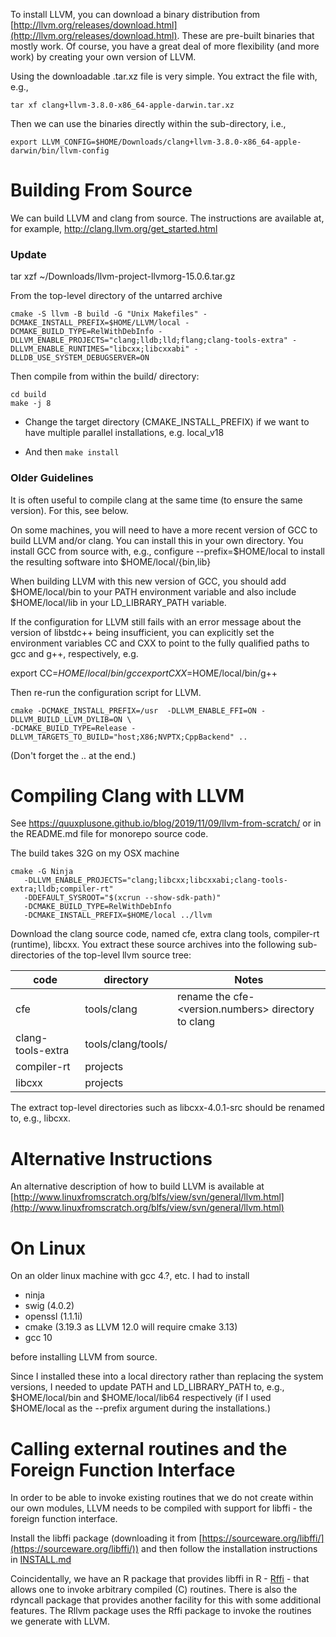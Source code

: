 To install LLVM, you can download a binary distribution from
[http://llvm.org/releases/download.html](http://llvm.org/releases/download.html).
These are pre-built binaries that mostly work.
Of course, you have a great deal of more flexibility (and more work)
by creating your own version of LLVM.

Using the downloadable .tar.xz file is very simple.
You extract the file with, e.g.,
```
tar xf clang+llvm-3.8.0-x86_64-apple-darwin.tar.xz
```
Then we can use the binaries directly within the sub-directory, i.e.,
```
export LLVM_CONFIG=$HOME/Downloads/clang+llvm-3.8.0-x86_64-apple-darwin/bin/llvm-config
```


# Building From Source

We can build LLVM and clang from source.
The instructions are available at, for example,
  http://clang.llvm.org/get_started.html


### Update
tar xzf ~/Downloads/llvm-project-llvmorg-15.0.6.tar.gz

From the top-level directory of the untarred archive

```
cmake -S llvm -B build -G "Unix Makefiles" -DCMAKE_INSTALL_PREFIX=$HOME/LLVM/local -DCMAKE_BUILD_TYPE=RelWithDebInfo -DLLVM_ENABLE_PROJECTS="clang;lldb;lld;flang;clang-tools-extra" -DLLVM_ENABLE_RUNTIMES="libcxx;libcxxabi" -DLLDB_USE_SYSTEM_DEBUGSERVER=ON
```

Then compile from within the build/ directory:
```
cd build
make -j 8
```

+ Change the target directory (CMAKE_INSTALL_PREFIX) if we want to have multiple parallel installations,
   e.g. local_v18

+ And then `make install`



### Older Guidelines

It is often useful to compile clang at the same time (to ensure the same version).
For this, see below.

On some machines, you will need to have a more recent version of 
GCC to build LLVM and/or clang.  You can install this in your own
directory. You install GCC from source with, e.g.,
   configure  --prefix=$HOME/local
to install the resulting software into $HOME/local/{bin,lib}

When building LLVM with this new version of GCC, you should
add $HOME/local/bin to your PATH environment variable and
also include $HOME/local/lib in your LD_LIBRARY_PATH variable.

If the configuration for LLVM still fails with an error message
about the version of libstdc++ being insufficient, you can 
explicitly set the environment variables CC and CXX
to point to the fully qualified paths to gcc and g++, respectively, e.g.

  export CC=$HOME/local/bin/gcc
  export CXX=$HOME/local/bin/g++

Then re-run the configuration script for LLVM.

```
cmake -DCMAKE_INSTALL_PREFIX=/usr  -DLLVM_ENABLE_FFI=ON -DLLVM_BUILD_LLVM_DYLIB=ON \
-DCMAKE_BUILD_TYPE=Release -DLLVM_TARGETS_TO_BUILD="host;X86;NVPTX;CppBackend" ..
```
(Don't forget the .. at the end.)

# Compiling Clang with LLVM

See 
https://quuxplusone.github.io/blog/2019/11/09/llvm-from-scratch/
or in the README.md file for monorepo source code.

<!-- (Instructions for previous version(s) at
https://quuxplusone.github.io/blog/2018/04/16/building-llvm-from-source/)
-->

The build takes 32G  on my OSX machine 
```
cmake -G Ninja 
   -DLLVM_ENABLE_PROJECTS="clang;libcxx;libcxxabi;clang-tools-extra;lldb;compiler-rt" 
   -DDEFAULT_SYSROOT="$(xcrun --show-sdk-path)"
   -DCMAKE_BUILD_TYPE=RelWithDebInfo 
   -DCMAKE_INSTALL_PREFIX=$HOME/local ../llvm
```


Download the clang source code, named cfe,
extra clang tools, compiler-rt (runtime), libcxx.
You extract these source archives into the following sub-directories
of the top-level llvm source tree:

|code|directory|Notes|
|------|------|-----|
|cfe|tools/clang|rename the cfe-<version.numbers> directory to clang|
|clang-tools-extra|tools/clang/tools/||
|compiler-rt|projects|
|libcxx|projects|

The extract top-level directories such as libcxx-4.0.1-src should be renamed to, e.g., libcxx.

# Alternative Instructions

An alternative description of how to build LLVM is available at
[http://www.linuxfromscratch.org/blfs/view/svn/general/llvm.html](http://www.linuxfromscratch.org/blfs/view/svn/general/llvm.html)




# On Linux

On an older linux machine with gcc 4.?, etc. I had to install
+ ninja
+ swig (4.0.2)
+ openssl  (1.1.1i)
+ cmake (3.19.3 as LLVM 12.0 will require cmake 3.13)
+ gcc 10

before installing LLVM from source.

Since I installed these into a local directory rather than replacing the system versions,
I needed to update PATH and LD_LIBRARY_PATH to, e.g.,
$HOME/local/bin and $HOME/local/lib64 respectively (if I used $HOME/local as the --prefix argument
during the installations.)






# Calling external routines and the Foreign Function Interface

In order to be able to invoke existing routines that we do not create within our own modules, LLVM
needs to be compiled  with support for libffi - the foreign function interface.

Install the libffi package (downloading it from [https://sourceware.org/libffi/](https://sourceware.org/libffi/))  and then follow the installation instructions in [INSTALL.md](INSTALL.md)


Coincidentally, we have an R package that provides libffi in R - [Rffi](http://www.omegahat.net/Rffi) - 
that allows one to invoke arbitrary compiled (C) routines. There is also the rdyncall package that provides
another facility for this with some additional features.
The Rllvm package uses the Rffi package to invoke the routines we generate with LLVM.

